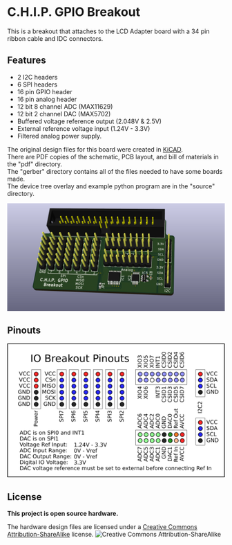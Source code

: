 # C.H.I.P. GPIO Breakout

This is a breakout that attaches to the LCD Adapter board with a 34 pin ribbon cable and IDC connectors.

## Features

* 2 I2C headers
* 6 SPI headers
* 16 pin GPIO header
* 16 pin analog header
* 12 bit 8 channel ADC (MAX11629)
* 12 bit 2 channel DAC (MAX5702)
* Buffered voltage reference output (2.048V & 2.5V)
* External reference voltage input (1.24V - 3.3V)
* Filtered analog power supply.

The original design files for this board were created in [KiCAD](http://kicad-pcb.org/). <br/>
There are PDF copies of the schematic, PCB layout, and bill of materials in the "pdf" directory.<br/>
The "gerber" directory contains all of the files needed to have some boards made.<br/>
The device tree overlay and example python program are in the "source" directory.

<img src="https://github.com/cmnybo/chip_io_breakout/raw/master/img/CHIP_IO_Breakout_Top.png" width="640px" alt="3D Rendering of the breakout board"></img>

## Pinouts
<img src="https://github.com/cmnybo/chip_io_breakout/raw/master/img/CHIP_IO_Breakout-Pinouts.png" title="Pinouts" alt="IO Breakout Pinouts"></img>

## License
**This project is open source hardware.**

The hardware design files are licensed under a [Creative Commons Attribution-ShareAlike](https://creativecommons.org/licenses/by-sa/3.0) license.
<img src="http://mirrors.creativecommons.org/presskit/buttons/88x31/png/by-sa.png" width="101px" alt="Creative Commons Attribution-ShareAlike"></img>
